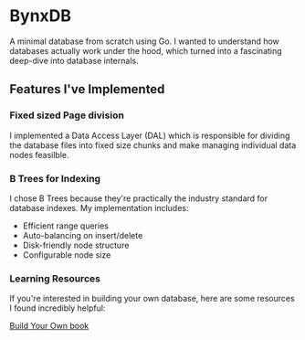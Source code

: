 # BynxDB

A minimal database from scratch using Go. I wanted to understand how databases actually work under the hood, which turned into a fascinating deep-dive into database internals.

## Features I've Implemented

### Fixed sized Page division

I implemented a Data Access Layer (DAL) which is responsible for dividing the database files into fixed size chunks and make managing individual data nodes feasilble.

### B Trees for Indexing

I chose B Trees because they're practically the industry standard for database indexes. My implementation includes:

- Efficient range queries
- Auto-balancing on insert/delete
- Disk-friendly node structure
- Configurable node size

### Learning Resources

If you're interested in building your own database, here are some resources I found incredibly helpful:

[Build Your Own book](https://build-your-own.org/)
